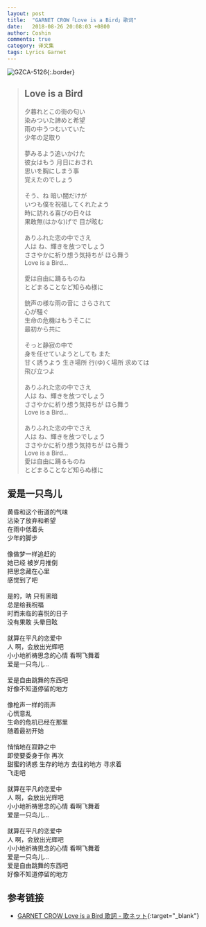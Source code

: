 ```yaml
---
layout: post
title:  "GARNET CROW「Love is a Bird」歌词"
date:   2018-08-26 20:08:03 +0800
author: Coshin
comments: true
category: 译文集
tags: Lyrics Garnet
---
```

![GZCA-5126](https://ganekuro.github.io/images/discography/album/GZCA-5126.jpg){:.border}

<blockquote class="original">
  <h2>Love is a Bird</h2>
  <p>
    夕暮れとこの街の匂い<br>
    染みついた諦めと希望<br>
    雨の中うつむいていた<br>
    少年の足取り<br>
    <br>
    夢みるよう追いかけた<br>
    彼女はもう 月日におされ<br>
    思いを胸にしまう事<br>
    覚えたのでしょう<br>
    <br>
    そう、ね 暗い闇だけが<br>
    いつも僕を祝福してくれたよう<br>
    時に訪れる喜びの日々は<br>
    果敢無(はかな)げで 目が眩む<br>
    <br>
    ありふれた恋の中でさえ<br>
    人は ね、輝きを放つでしょう<br>
    ささやかに祈り想う気持ちが ほら舞う<br>
    Love is a Bird...<br>
    <br>
    愛は自由に踊るものね<br>
    とどまることなど知らぬ様に<br>
    <br>
    銃声の様な雨の音に さらされて<br>
    心が騒ぐ<br>
    生命の危機はもうそこに<br>
    最初から共に<br>
    <br>
    そっと静寂の中で<br>
    身を任せていようとしても また<br>
    甘く誘うよう 生き場所 行(ゆ)く場所 求めては<br>
    飛び立つよ<br>
    <br>
    ありふれた恋の中でさえ<br>
    人は ね、輝きを放つでしょう<br>
    ささやかに祈り想う気持ちが ほら舞う<br>
    Love is a Bird...<br>
    <br>
    ありふれた恋の中でさえ<br>
    人は ね、輝きを放つでしょう<br>
    ささやかに祈り想う気持ちが ほら舞う<br>
    Love is a Bird...<br>
    愛は自由に踊るものね<br>
    とどまることなど知らぬ様に
  </p>
</blockquote>

<div class="translation">
  <h2>爱是一只鸟儿</h2>
  <p>
    黄昏和这个街道的气味<br>
    沾染了放弃和希望<br>
    在雨中低着头<br>
    少年的脚步<br>
    <br>
    像做梦一样追赶的<br>
    她已经 被岁月推倒<br>
    把思念藏在心里<br>
    感觉到了吧<br>
    <br>
    是的，呐 只有黑暗<br>
    总是给我祝福<br>
    时而来临的喜悦的日子<br>
    没有果敢 头晕目眩<br>
    <br>
    就算在平凡的恋爱中<br>
    人 啊，会放出光辉吧<br>
    小小地祈祷思念的心情 看啊飞舞着<br>
    爱是一只鸟儿…<br>
    <br>
    爱是自由跳舞的东西吧<br>
    好像不知道停留的地方<br>
    <br>
    像枪声一样的雨声 <br>
    心慌意乱<br>
    生命的危机已经在那里<br>
    随着最初开始<br>
    <br>
    悄悄地在寂静之中<br>
    即使要委身于你 再次<br>
    甜蜜的诱惑 生存的地方 去往的地方 寻求着<br>
    飞走吧<br>
    <br>
    就算在平凡的恋爱中<br>
    人 啊，会放出光辉吧<br>
    小小地祈祷思念的心情 看啊飞舞着<br>
    爱是一只鸟儿…<br>
    <br>
    就算在平凡的恋爱中<br>
    人 啊，会放出光辉吧<br>
    小小地祈祷思念的心情 看啊飞舞着<br>
    爱是一只鸟儿…<br>
    爱是自由跳舞的东西吧<br>
    好像不知道停留的地方
  </p>
</div>

## 参考链接

* [GARNET CROW Love is a Bird 歌詞 - 歌ネット](https://www.uta-net.com/song/63136/){:target="_blank"}
